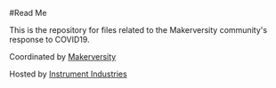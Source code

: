 #Read Me

This is the repository for files related to the Makerversity community's response to COVID19.

Coordinated by [Makerversity](https://makerversity.org)

Hosted by [Instrument Industries](https://instrument.industries)

